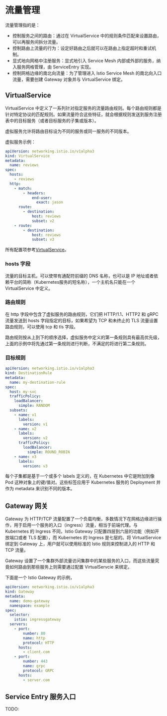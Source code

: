 # 流量管理

流量管理指的是：

- 控制服务之间的路由：通过在 VirtualService 中的规则条件匹配来设置路由，可以再服务间拆分流量。
- 控制路由上流量的行为：设定好路由之后就可以在路由上指定超时和重试机制。
- 显式地向网格中注册服务：显式地引入 Service Mesh 内部或外部的服务，纳入服务网格管理，由 ServiceEntry 实现。
- 控制网格边缘的南北向流量：为了管理进入 Istio Service Mesh 的南北向入口流量，需要创建 Gateway 对象并与 VirtualService 绑定。

## VirtualService

VirtualService 中定义了一系列针对指定服务的流量路由规则。每个路由规则都是针对特定协议的匹配规则。如果流量符合这些特征，就会根据规则发送到服务注册表中的目标服务（或者目标服务的子集或版本）。

虚拟服务允许将路由目标设为不同的服务或同一服务的不同版本。

虚拟服务示例：

```yaml
apiVersion: networking.istio.io/v1alpha3
kind: VirtualService
metadata:
  name: reviews
spec:
  hosts:
    - reviews
  http:
    - match:
        - headers:
            end-user:
              exact: jason
      route:
        - destination:
            host: reviews
            subset: v2
    - route:
        - destination:
            host: reviews
            subset: v3
```

所有配置项参考[VirtualService](https://istio.io/latest/zh/docs/reference/config/networking/virtual-service/#Destination)。

### hosts 字段

流量的目标主机，可以使带有通配符前缀的 DNS 名称，也可以是 IP 地址或者依赖平台的简称（Kubernetes服务的短名称），一个主机名只能在一个 VirtualService 中定义。

### 路由规则

在 http 字段中包含了虚拟服务的路由规则，它们把 HTTP/1.1、HTTP2 和 gRPC 流量发送到 hosts 字段指定的目标，如果希望为 TCP 和未终止的 TLS 流量设置路由规则，可以使用 tcp 和 tls 字段。

路由规则按从上到下的顺序选择，虚拟服务中定义的第一条规则具有最高优先级，上面的示例中将先通过第一条规则进行判断，不满足的将进行第二条规则。

### 目标规则

```yaml
apiVersion: networking.istio.io/v1alpha3
kind: DestinationRule
metadata:
  name: my-destination-rule
spec:
  host: my-svc
  trafficPolicy:
    loadBalancer:
      simple: RANDOM
  subsets:
    - name: v1
      labels:
        version: v1
    - name: v2
      labels:
        version: v2
      trafficPolicy:
        loadBalancer:
          simple: ROUND_ROBIN
    - name: v3
      labels:
        version: v3
```

每个子集都是基于一个或多个 labels 定义的，在 Kubernetes 中它是附加到像 Pod 这种对象上的键/值对。这些标签应用于 Kubernetes 服务的 Deployment 并作为 metadata 来识别不同的版本。

## Gateway 网关

Gateway 为 HTTP/TCP 流量配置了一个负载均衡，多数情况下在网格边缘进行操作，用于启用一个服务的入口（ingress）流量，相当于前端代理。与 Kubernetes 的 Ingress 不同，Istio Gateway 只配置四层到六层的功能（例如开放端口或者 TLS 配置），而 Kubernetes 的 Ingress 是七层的。将 VirtualService 绑定到 Gateway 上，用户就可以使用标准的 Istio 规则来控制进入的 HTTP 和 TCP 流量。

Gateway 设置了一个集群外部流量访问集群中的某些服务的入口，而这些流量究竟如何路由到那些服务上则需要通过配置 VirtualServcie 来绑定。

下面是一个 Istio Gateway 的示例，

```yaml
apiVersion: networking.istio.io/v1alpha3
kind: Gateway
metadata:
  name: demo-gateway
  namespace: example
spec:
  selector:
    istio: ingressgateway
  servers:
    - port:
        number: 80
        name: http
        protocol: HTTP
      hosts:
        - client.com
    - port:
        number: 443
        name: grpc
        protocol: GRPC
      hosts:
        - server.com
```

## Service Entry 服务入口

TODO:
